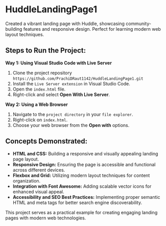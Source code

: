 # HuddleLandingPage1
Created a vibrant landing page with Huddle, showcasing community-building features and responsive design. Perfect for learning modern web layout techniques.
## Steps to Run the Project:

**Way 1: Using Visual Studio Code with Live Server**
1. Clone the project repository `https://github.com/PrachiDRaut1142/HuddleLandingPage1.git` 
2. Install the `Live Server extension` in Visual Studio Code.
3. Open the `index.html` file.
4. Right-click and select **Open With Live Server**.

**Way 2: Using a Web Browser**
1. Navigate to the `project directory` in your `file explorer`.
2. Right-click on `index.html`.
3. Choose your web browser from the **Open with** options.

## Concepts Demonstrated:

- **HTML and CSS:** Building a responsive and visually appealing landing page layout.
- **Responsive Design:** Ensuring the page is accessible and functional across different devices.
- **Flexbox and Grid:** Utilizing modern layout techniques for content organization.
- **Integration with Font Awesome:** Adding scalable vector icons for enhanced visual appeal.
- **Accessibility and SEO Best Practices:** Implementing proper semantic HTML and meta tags for better search engine discoverability.

This project serves as a practical example for creating engaging landing pages with modern web technologies.
